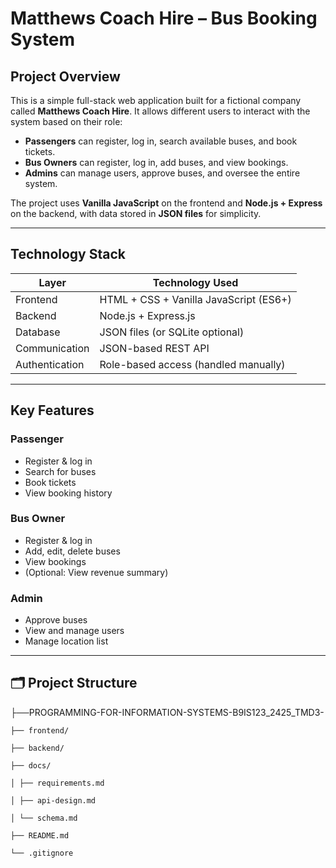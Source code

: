#  Matthews Coach Hire – Bus Booking System

##  Project Overview

This is a simple full-stack web application built for a fictional company called **Matthews Coach Hire**. It allows different users to interact with the system based on their role:

- **Passengers** can register, log in, search available buses, and book tickets.
- **Bus Owners** can register, log in, add buses, and view bookings.
- **Admins** can manage users, approve buses, and oversee the entire system.

The project uses **Vanilla JavaScript** on the frontend and **Node.js + Express** on the backend, with data stored in **JSON files** for simplicity.

---

##  Technology Stack

| Layer       | Technology Used            |
|-------------|-----------------------------|
| Frontend    | HTML + CSS + Vanilla JavaScript (ES6+) |
| Backend     | Node.js + Express.js        |
| Database    | JSON files (or SQLite optional) |
| Communication | JSON-based REST API        |
| Authentication | Role-based access (handled manually) |

---

##  Key Features

###  Passenger
- Register & log in
- Search for buses
- Book tickets
- View booking history

###  Bus Owner
- Register & log in
- Add, edit, delete buses
- View bookings
- (Optional: View revenue summary)

###  Admin
- Approve buses
- View and manage users
- Manage location list

---

## 🗂 Project Structure
├──PROGRAMMING-FOR-INFORMATION-SYSTEMS-B9IS123_2425_TMD3-

    ├── frontend/

    ├── backend/

    ├── docs/

    │ ├── requirements.md

    │ ├── api-design.md

    │ └── schema.md

    ├── README.md
    
    └── .gitignore